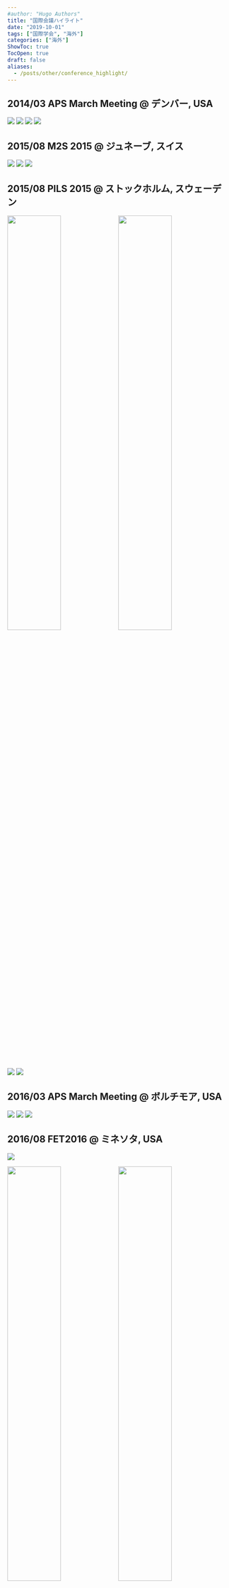 ```yaml
---
#author: "Hugo Authors"
title: "国際会議ハイライト"
date: "2019-10-01"
tags: ["国際学会", "海外"]
categories: ["海外"]
ShowToc: true
TocOpen: true
draft: false
aliases:
  - /posts/other/conference_highlight/
---
```


## 2014/03 APS March Meeting @ デンバー, USA

![](images/2022-02-11-10-47-42.png#center)
![](images/2022-02-11-10-48-10.png#center)
![](images/2022-02-11-10-48-27.png#center)
![](images/2022-02-11-10-51-58.png#center)

## 2015/08 M2S 2015 @ ジュネーブ, スイス

![](images/2022-02-11-10-50-35.png#center)
![](images/2022-02-11-10-50-50.png#center)
![](images/2022-02-11-10-51-06.png#center)

## 2015/08 PILS 2015 @ ストックホルム, スウェーデン

<p>
<img src="images/2022-02-11-10-56-41.png" width=49% >
<img src="images/2022-02-11-10-56-52.png" width=49% >
</p>

![](images/2022-02-11-10-53-53.png#center)
![](images/2022-02-11-10-54-27.png#center)

## 2016/03 APS March Meeting @ ボルチモア, USA

![](images/2022-02-11-10-57-50.png#center)
![](images/2022-02-11-10-57-22.png#center)
![](images/2022-02-11-10-57-35.png#center)

## 2016/08 FET2016 @ ミネソタ, USA

![](images/2022-02-11-10-59-24.png#center)

<p>
<img src="images/2022-02-11-11-00-08.png" width=49% >
<img src="images/2022-02-11-11-00-20.png" width=49% >
</p>

![](images/2022-02-11-11-00-52.png#center)

## 2017/04 IEEE International Magnetics Conference @ ダブリン, アイルランド

![](images/2022-02-11-11-07-41.png#center)
![](images/2022-02-11-11-08-15.png#center)
![](images/2022-02-11-11-06-52.png#center)

## 2017/08 28th International Conference on Low Temperature Physics (LT28) @ ヨーテボリ, スウェーデン

<p>
<img src="images/2022-02-11-11-05-04.png" width=49% >
<img src="images/2022-02-11-11-05-27.png" width=49% >
</p>

## 2017/08 XXVI International Materials Research Congress 2017 @ カンクン, メキシコ

![](images/2022-02-11-11-03-20.png#center)
![](images/2022-02-11-11-03-37.png#center)

## 2017/11 Superthin 2017 Superconductivity in atomically thin materials and heterostructures @ ルガーノ, スイス

![](images/2022-02-11-11-09-32.png#center)

<p>
<img src="images/2022-02-11-11-10-14.png" width=49% >
<img src="images/2022-02-11-11-10-22.png" width=49% >
</p>

## 2018/09 EMRS 2018 Fall meeting @ ワルシャワ, ポーランド

<p>
<img src="images/2022-02-11-11-14-00.png" width=49% >
<img src="images/2022-02-11-11-14-20.png" width=49% >
</p>

![](images/2022-02-11-11-15-01.png#center)

## 2019/03 APS March Meeting @ ボストン, USA

![](images/2022-02-11-11-15-44.png#center)
![](images/2022-02-11-11-16-31.png#center)
